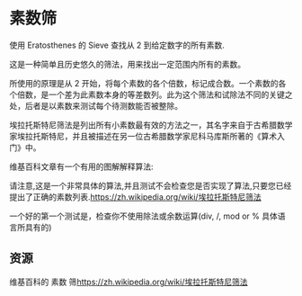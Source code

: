 # 素数筛

使用 Eratosthenes 的 Sieve 查找从 2 到给定数字的所有素数.

这是一种简单且历史悠久的筛法，用来找出一定范围内所有的素数。

所使用的原理是从 2 开始，将每个素数的各个倍数，标记成合数。一个素数的各个倍数，是一个差为此素数本身的等差数列。此为这个筛法和试除法不同的关键之处，后者是以素数来测试每个待测数能否被整除。

埃拉托斯特尼筛法是列出所有小素数最有效的方法之一，其名字来自于古希腊数学家埃拉托斯特尼，并且被描述在另一位古希腊数学家尼科马库斯所著的《算术入门》中。

维基百科文章有一个有用的图解解释算法:

请注意,这是一个非常具体的算法,并且测试不会检查您是否实现了算法,只要您已经提出了正确的素数列表.<https://zh.wikipedia.org/wiki/埃拉托斯特尼筛法>

一个好的第一个测试是，检查你不使用除法或余数运算(div, /, mod or % 具体语言所具有的)

[help-page]: https://exercism.io/tracks/rust/learning
[modules]: https://doc.rust-lang.org/book/2018-edition/ch07-00-modules.html
[cargo]: https://doc.rust-lang.org/book/2018-edition/ch14-00-more-about-cargo.html
[rust-tests]: https://doc.rust-lang.org/book/2018-edition/ch11-02-running-tests.html

## 资源

维基百科的 素数 筛<https://zh.wikipedia.org/wiki/埃拉托斯特尼筛法>
